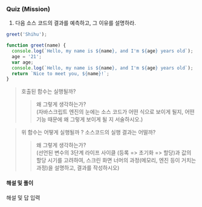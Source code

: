 ### Quiz (Mission)

1. 다음 소스 코드의 결과를 예측하고, 그 이유를 설명하라.

```js
greet('Shihu');

function greet(name) {
  console.log(`Hello, my name is ${name}, and I'm ${age} years old`);
  age = '21';
  var age;
  console.log(`Hello, my name is ${name}, and I'm ${age} years old`);
  return `Nice to meet you, ${name}!`;
}
```

> 호출된 함수는 실행될까?
>
> > 왜 그렇게 생각하는가? </br>
> > (자바스크립트 엔진의 눈에는 소스 코드가 어떤 식으로 보이게 될지, 어떤 기능 때문에 왜 그렇게 보이게 될 지 서술하시오.)

> 위 함수는 어떻게 실행될까 ? 소스코드의 실행 결과는 어떨까?
>
> > 왜 그렇게 생각하는가? </br>
> > (선언된 변수의 3단계 라이프 사이클 (등록 => 초기화 => 할당)과 값의 할당 시기를 고려하여, 스크린 화면 너머의 과정(메모리, 엔진 등이 거치는 과정)을 설명하고, 결과를 작성하시오)

#### 해설 및 풀이

해설 및 답 입력

```
```
